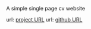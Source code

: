 A simple single page cv website

url: [project URL](single-page-cv-hector.vercel.app)
url: [github URL](https://github.com/Hector-John/single-page-cv)